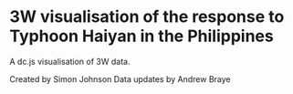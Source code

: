 3W visualisation of the response to Typhoon Haiyan in the Philippines
==============

A dc.js visualisation of 3W data.

Created by Simon Johnson
Data updates by Andrew Braye